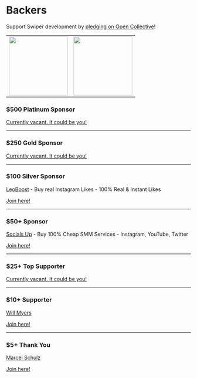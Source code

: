 # Backers

Support Swiper development by [pledging on Open Collective](http://opencollective.com/swiper)!

<table>
  <tr>
    <td align="center" valign="middle">
      <a href="https://www.leoboost.com/buy-instagram-likes" target="_blank">
        <img width="160" src="https://swiperjs.com/images/sponsors/leoboost.png">
      </a>
    </td>
    <td align="center" valign="middle">
      <a href="https://socialsup.net" target="_blank">
        <img width="160" src="https://swiperjs.com/images/sponsors/socials-up.png">
      </a>
    </td>
  </tr>
</table>

### \$500 Platinum Sponsor

[Currently vacant. It could be you!](https://opencollective.com/swiper/contribute/platinum-sponsor-24468/checkout)

---

### \$250 Gold Sponsor

[Currently vacant. It could be you!](https://opencollective.com/swiper/contribute/gold-sponsor-24466/checkout)

---

### \$100 Silver Sponsor

[LeoBoost](https://www.leoboost.com/buy-instagram-likes) - Buy real Instagram Likes - 100% Real & Instant Likes

[Join here!](https://opencollective.com/swiper/contribute/silver-sponsor-24464/checkout)

---

### \$50+ Sponsor

[Socials Up](https://socialsup.net) - Buy 100% Cheap SMM Services - Instagram, YouTube, Twitter

[Join here!](https://opencollective.com/swiper/contribute/sponsor-24467/checkout)

---

### \$25+ Top Supporter

[Currently vacant. It could be you!](https://opencollective.com/swiper/contribute/top-supporter-24465/checkout)

---

### \$10+ Supporter

[Will Myers](https://opencollective.com/will-myers)

[Join here!](https://opencollective.com/swiper/contribute/supporter-23766/checkout)

---

### \$5+ Thank You

[Marcel Schulz](https://opencollective.com/marcel-schulz)

[Join here!](https://opencollective.com/swiper/contribute/thank-you-23765/checkout)
